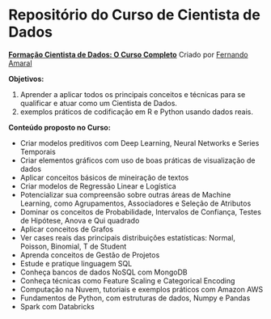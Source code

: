 # Repositório do Curso de Cientista de Dados
__[Formação Cientista de Dados: O Curso Completo](https://www.udemy.com/course/cientista-de-dados/)__
Criado por [Fernando Amaral](https://www.udemy.com/user/fernando-amaral-3/)

__Objetivos:__
1. Aprender a aplicar todos os principais conceitos e técnicas para se qualificar e atuar como um Cientista de Dados.
2. exemplos práticos de codificação em R e Python usando dados reais.

__Conteúdo proposto no Curso:__
* Criar modelos preditivos com Deep Learning, Neural Networks e Series Temporais
* Criar elementos gráficos com uso de boas práticas de visualização de dados
* Aplicar conceitos básicos de mineiração de textos
* Criar modelos de Regressão Linear e Logística
* Potencializar sua compreensão sobre outras áreas de Machine Learning, como Agrupamentos, Associadores e Seleção de Atributos
* Dominar os conceitos de Probabilidade, Intervalos de Confiança, Testes de Hipótese, Anova e Qui quadrado
* Aplicar conceitos de Grafos
* Ver cases reais das principais distribuições estatísticas: Normal, Poisson, Binomial, T de Student
* Aprenda conceitos de Gestão de Projetos
* Estude e pratique linguagem SQL
* Conheça bancos de dados NoSQL com MongoDB
* Conheça técnicas como Feature Scaling e Categorical Encoding
* Computação na Nuvem, tutoriais e exemplos práticos com Amazon AWS
* Fundamentos de Python, com estruturas de dados, Numpy e Pandas
* Spark com Databricks

